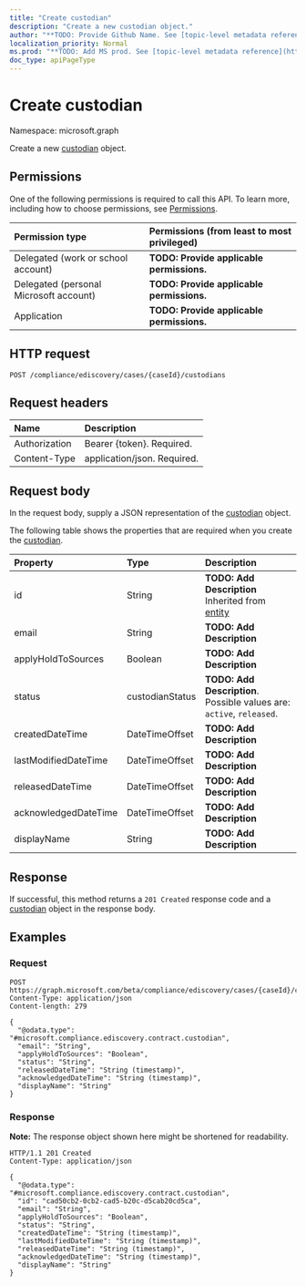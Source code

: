 ```yaml
---
title: "Create custodian"
description: "Create a new custodian object."
author: "**TODO: Provide Github Name. See [topic-level metadata reference](https://msgo.azurewebsites.net/add/document/guidelines/metadata.html#topic-level-metadata)**"
localization_priority: Normal
ms.prod: "**TODO: Add MS prod. See [topic-level metadata reference](https://msgo.azurewebsites.net/add/document/guidelines/metadata.html#topic-level-metadata)**"
doc_type: apiPageType
---
```


# Create custodian
Namespace: microsoft.graph

Create a new [custodian](../resources/custodian.md) object.

## Permissions
One of the following permissions is required to call this API. To learn more, including how to choose permissions, see [Permissions](/graph/permissions-reference).

|Permission type|Permissions (from least to most privileged)|
|:---|:---|
|Delegated (work or school account)|**TODO: Provide applicable permissions.**|
|Delegated (personal Microsoft account)|**TODO: Provide applicable permissions.**|
|Application|**TODO: Provide applicable permissions.**|

## HTTP request

<!-- {
  "blockType": "ignored"
}
-->
``` http
POST /compliance/ediscovery/cases/{caseId}/custodians
```

## Request headers
|Name|Description|
|:---|:---|
|Authorization|Bearer {token}. Required.|
|Content-Type|application/json. Required.|

## Request body
In the request body, supply a JSON representation of the [custodian](../resources/custodian.md) object.

The following table shows the properties that are required when you create the [custodian](../resources/custodian.md).

|Property|Type|Description|
|:---|:---|:---|
|id|String|**TODO: Add Description** Inherited from [entity](../resources/entity.md)|
|email|String|**TODO: Add Description**|
|applyHoldToSources|Boolean|**TODO: Add Description**|
|status|custodianStatus|**TODO: Add Description**. Possible values are: `active`, `released`.|
|createdDateTime|DateTimeOffset|**TODO: Add Description**|
|lastModifiedDateTime|DateTimeOffset|**TODO: Add Description**|
|releasedDateTime|DateTimeOffset|**TODO: Add Description**|
|acknowledgedDateTime|DateTimeOffset|**TODO: Add Description**|
|displayName|String|**TODO: Add Description**|



## Response

If successful, this method returns a `201 Created` response code and a [custodian](../resources/custodian.md) object in the response body.

## Examples

### Request
<!-- {
  "blockType": "request",
  "name": "create_custodian_from_"
}
-->
``` http
POST https://graph.microsoft.com/beta/compliance/ediscovery/cases/{caseId}/custodians
Content-Type: application/json
Content-length: 279

{
  "@odata.type": "#microsoft.compliance.ediscovery.contract.custodian",
  "email": "String",
  "applyHoldToSources": "Boolean",
  "status": "String",
  "releasedDateTime": "String (timestamp)",
  "acknowledgedDateTime": "String (timestamp)",
  "displayName": "String"
}
```


### Response
**Note:** The response object shown here might be shortened for readability.
<!-- {
  "blockType": "response",
  "truncated": true,
  "@odata.type": "microsoft.compliance.ediscovery.contract.custodian"
}
-->
``` http
HTTP/1.1 201 Created
Content-Type: application/json

{
  "@odata.type": "#microsoft.compliance.ediscovery.contract.custodian",
  "id": "cad50cb2-0cb2-cad5-b20c-d5cab20cd5ca",
  "email": "String",
  "applyHoldToSources": "Boolean",
  "status": "String",
  "createdDateTime": "String (timestamp)",
  "lastModifiedDateTime": "String (timestamp)",
  "releasedDateTime": "String (timestamp)",
  "acknowledgedDateTime": "String (timestamp)",
  "displayName": "String"
}
```

